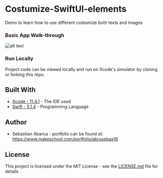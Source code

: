 # Costumize-SwiftUI-elements
Demo to learn how to use different costumize both texts and images

### Basic App Walk-through
![alt text]()

### Run Locally

Project code can be viewed locally  and run on Xcode's simulator by cloning or forking this repo.

## Built With
* [Xcode - 11.4.1](https://developer.apple.com/xcode/) - The IDE used
* [Swift - 5.1.4](https://developer.apple.com/swift/) - Programming Language

## Author
* Sebastian Abarca - portfolio can be found at:
https://www.makeschool.com/portfolio/abrusebas16

## License

This project is licensed under the MIT License - see the [LICENSE.md](LICENSE.md) file for details


